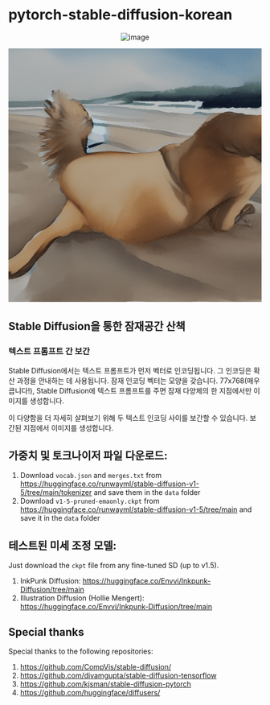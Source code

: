 # pytorch-stable-diffusion-korean

<p align="center">
  <img src="https://github.com/ugiugi0823/pytorch-stable-diffusion-korean/assets/106899647/9c2a95e2-6bbe-4001-bd67-1f997d5d8d15" alt="image">
</p>




![P1](./sd/data/P1.gif)

## Stable Diffusion을 통한 잠재공간 산책

### 텍스트 프롬프트 간 보간

Stable Diffusion에서는 텍스트 프롬프트가 먼저 벡터로 인코딩됩니다.
그 인코딩은 확산 과정을 안내하는 데 사용됩니다.
잠재 인코딩 벡터는 모양을 갖습니다.
77x768(매우 큽니다!), Stable Diffusion에 텍스트 프롬프트를 주면
잠재 다양체의 한 지점에서만 이미지를 생성합니다.

이 다양함을 더 자세히 살펴보기 위해 두 텍스트 인코딩 사이를 보간할 수 있습니다.
보간된 지점에서 이미지를 생성합니다.



## 가중치 및 토크나이저 파일 다운로드:

1. Download `vocab.json` and `merges.txt` from https://huggingface.co/runwayml/stable-diffusion-v1-5/tree/main/tokenizer and save them in the `data` folder
2. Download `v1-5-pruned-emaonly.ckpt` from https://huggingface.co/runwayml/stable-diffusion-v1-5/tree/main and save it in the `data` folder

## 테스트된 미세 조정 모델:

Just download the `ckpt` file from any fine-tuned SD (up to v1.5).

1. InkPunk Diffusion: https://huggingface.co/Envvi/Inkpunk-Diffusion/tree/main
2. Illustration Diffusion (Hollie Mengert): https://huggingface.co/Envvi/Inkpunk-Diffusion/tree/main

## Special thanks

Special thanks to the following repositories:

1. https://github.com/CompVis/stable-diffusion/
1. https://github.com/divamgupta/stable-diffusion-tensorflow
1. https://github.com/kjsman/stable-diffusion-pytorch
1. https://github.com/huggingface/diffusers/

